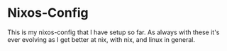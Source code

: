 # Nixos-Config
This is my nixos-config that I have setup so far.
As always with these it's ever evolving as I get better at nix, with nix, and linux in general.
